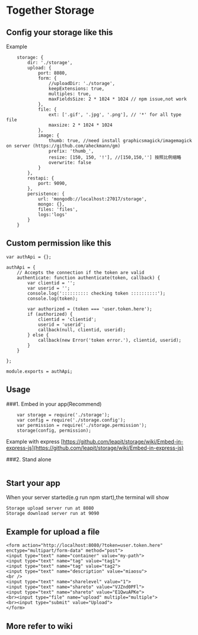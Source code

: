 # Together Storage

## Config your storage like this

Example
```
    storage: {
        dir: './storage',
        upload: {
            port: 8080,
            form: {
                //uploadDir: './storage',
                keepExtensions: true,
                multiples: true,
                maxFieldsSize: 2 * 1024 * 1024 // npm issue,not work
            },
            file: {
                ext: ['.gif', '.jpg', '.png'], // '*' for all type file
                maxsize: 2 * 1024 * 1024
            },
            image: {
                thumb: true, //need install graphicsmagick/imagemagick on server (https://github.com/aheckmann/gm)
                prefix: 'thumb_',
                resize: [150, 150, '!'], //[150,150,''] 按照比例缩略
                overwrite: false
            }
        },
        restapi: {
            port: 9090,
        },
        persistence: {
            url: 'mongodb://localhost:27017/storage',
            mongo: {},
            files: 'files',
            logs:'logs'
        }
    }
```
## Custom permission like this

```
var authApi = {};

authApi = {
    // Accepts the connection if the token are valid
    authenticate: function authenticate(token, callback) {
        var clientid = '';
        var userid = '';
        console.log(':::::::::: checking token ::::::::::');
        console.log(token);

        var authorized = (token === 'user.token.here');
        if (authorized) {
            clientid = 'clientid';
            userid = 'userid';
            callback(null, clientid, userid);
        } else {
            callback(new Error('token error.'), clientid, userid);
        }
    }

};

module.exports = authApi;

```

## Usage
###1. Embed in your app(Recommend)

```
    var storage = require('./storage');
    var config = require('./storage.config');
    var permission = require('./storage.permission');
    storage(config, permission);
```
Example with express [https://github.com/leapit/storage/wiki/Embed-in-express-js](https://github.com/leapit/storage/wiki/Embed-in-express-js)

###2. Stand alone
```
```

## Start your app

When your server started(e.g run npm start),the terminal will show
```
Storage upload server run at 8080
Storage download server run at 9090
```

## Example for upload a file

```
<form action="http://localhost:8080/?token=user.token.here" enctype="multipart/form-data" method="post">
<input type="text" name="container" value="my-path">
<input type="text" name="tag" value="tag1">
<input type="text" name="tag" value="tag2">
<input type="text" name="description" value="miaosu">
<br />
<input type="text" name="sharelevel" value="1">
<input type="text" name="shareto" value="VJZnd0PFl">
<input type="text" name="shareto" value="E1QwuAPKe">
<br><input type="file" name="upload" multiple="multiple">
<br><input type="submit" value="Upload">
</form>
```

## More refer to wiki
